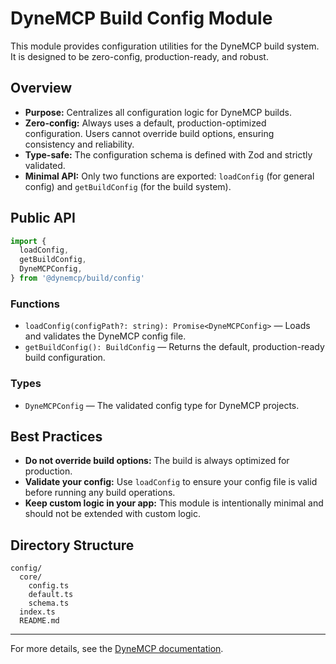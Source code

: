 # DyneMCP Build Config Module

This module provides configuration utilities for the DyneMCP build system. It is designed to be zero-config, production-ready, and robust.

## Overview

- **Purpose:** Centralizes all configuration logic for DyneMCP builds.
- **Zero-config:** Always uses a default, production-optimized configuration. Users cannot override build options, ensuring consistency and reliability.
- **Type-safe:** The configuration schema is defined with Zod and strictly validated.
- **Minimal API:** Only two functions are exported: `loadConfig` (for general config) and `getBuildConfig` (for the build system).

## Public API

```ts
import {
  loadConfig,
  getBuildConfig,
  DyneMCPConfig,
} from '@dynemcp/build/config'
```

### Functions

- `loadConfig(configPath?: string): Promise<DyneMCPConfig>` — Loads and validates the DyneMCP config file.
- `getBuildConfig(): BuildConfig` — Returns the default, production-ready build configuration.

### Types

- `DyneMCPConfig` — The validated config type for DyneMCP projects.

## Best Practices

- **Do not override build options:** The build is always optimized for production.
- **Validate your config:** Use `loadConfig` to ensure your config file is valid before running any build operations.
- **Keep custom logic in your app:** This module is intentionally minimal and should not be extended with custom logic.

## Directory Structure

```
config/
  core/
    config.ts
    default.ts
    schema.ts
  index.ts
  README.md
```

---

For more details, see the [DyneMCP documentation](../../../../README.md).
